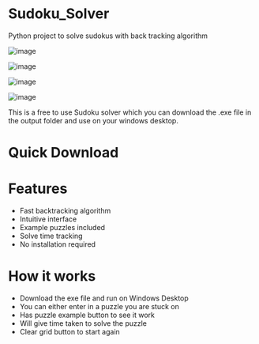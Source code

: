 # Sudoku_Solver

Python project to solve sudokus with back tracking algorithm

![image](https://github.com/user-attachments/assets/3550884f-8408-4063-a65b-13f8da247c7e)

![image](https://github.com/user-attachments/assets/1bbbd6f1-93d4-4222-8ff2-c2b824414c5c)

![image](https://github.com/user-attachments/assets/9a4bd498-56f3-4ae8-9ade-f2b5d8883dfb)

![image](https://github.com/user-attachments/assets/cf40c709-9120-4f62-ae57-00d94b66b7b3)

This is a free to use Sudoku solver which you can download the .exe file in the output folder and use on your windows desktop.

# Quick Download


# Features
-  Fast backtracking algorithm
-  Intuitive interface  
-  Example puzzles included
-  Solve time tracking
-  No installation required

# How it works
- Download the exe file and run on Windows Desktop
- You can either enter in a puzzle you are stuck on
- Has puzzle example button to see it work
- Will give time taken to solve the puzzle
- Clear grid button to start again
